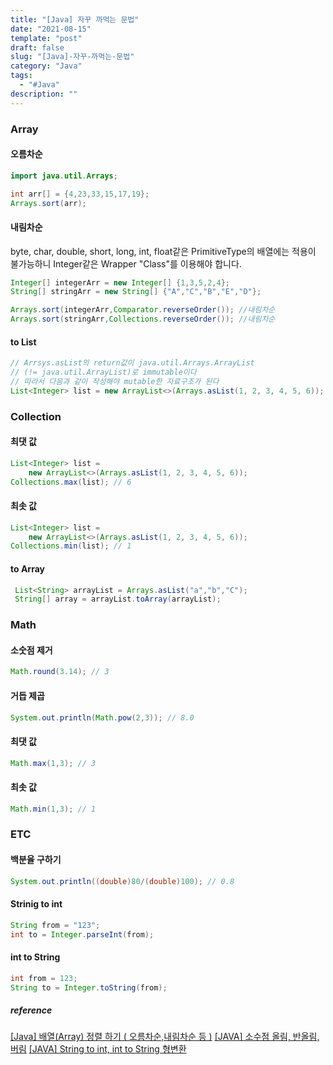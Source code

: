 ```yaml
---
title: "[Java] 자꾸 까먹는 문법"
date: "2021-08-15"
template: "post"
draft: false
slug: "[Java]-자꾸-까먹는-문법"
category: "Java"
tags:
  - "#Java"
description: ""
---
```


### Array

#### 오름차순
```Java
import java.util.Arrays;

int arr[] = {4,23,33,15,17,19};
Arrays.sort(arr);
```

#### 내림차순

byte, char, double, short, long, int, float같은  PrimitiveType의 배열에는 적용이 불가능하니 Integer같은 Wrapper "Class"를 이용해야 합니다.

```Java
Integer[] integerArr = new Integer[] {1,3,5,2,4};
String[] stringArr = new String[] {"A","C","B","E","D"};

Arrays.sort(integerArr,Comparator.reverseOrder()); //내림차순
Arrays.sort(stringArr,Collections.reverseOrder()); //내림차순
```

#### to List
```Java
// Arrsys.asList의 return값이 java.util.Arrays.ArrayList
// (!= java.util.ArrayList)로 immutable이다
// 따라서 다음과 같이 작성해야 mutable한 자료구조가 된다
List<Integer> list = new ArrayList<>(Arrays.asList(1, 2, 3, 4, 5, 6)); 
```

### Collection

#### 최댓 값
```Java
List<Integer> list = 
    new ArrayList<>(Arrays.asList(1, 2, 3, 4, 5, 6));
Collections.max(list); // 6
```

#### 최솟 값
```Java
List<Integer> list = 
    new ArrayList<>(Arrays.asList(1, 2, 3, 4, 5, 6));
Collections.min(list); // 1
```

#### to Array
```Java
 List<String> arrayList = Arrays.asList("a","b","C");  
 String[] array = arrayList.toArray(arrayList);
```

### Math

#### 소숫점 제거
```Java
Math.round(3.14); // 3
```

#### 거듭 제곱
```Java
System.out.println(Math.pow(2,3)); // 8.0
```

#### 최댓 값
```Java
Math.max(1,3); // 3
```

#### 최솟 값
```Java
Math.min(1,3); // 1
```

### ETC

#### 백분율 구하기
```Java
System.out.println((double)80/(double)100); // 0.8
```

#### Strinig to int
```Java
String from = "123";
int to = Integer.parseInt(from);
```

#### int to String
```Java
int from = 123;
String to = Integer.toString(from);
```

##### reference

[[Java] 배열(Array) 정렬 하기 ( 오름차순,내림차순 등 )](https://ifuwanna.tistory.com/232)
[[JAVA] 소수점 올림, 반올림, 버림](https://m-veloper.github.io/tip/2020/06/13/tip-java-06/)
[[JAVA] String to int, int to String 형변환](https://nota.tistory.com/49)  
